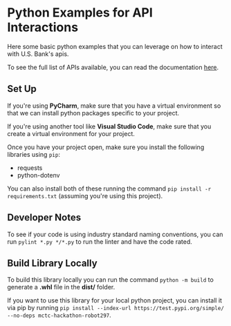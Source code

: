 # Python Examples for API Interactions

Here some basic python examples that you can leverage on how to interact with U.S. Bank's apis.

To see the full list of APIs available, you can read the documentation [here](https://hacktotrack-innovation.usbank.com/).

## Set Up

If you're using **PyCharm**, make sure that you have a virtual environment so that we can install
python packages specific to your project.

If you're using another tool like **Visual Studio Code**, make sure that you create a virtual
environment for your project.

Once you have your project open, make sure you install the following libraries using `pip`:

* requests
* python-dotenv

You can also install both of these running the command `pip install -r requirements.txt` (assuming you're using this project).

## Developer Notes

To see if your code is using industry standard naming conventions, you can run
`pylint *.py */*.py` to run the linter and have the code rated.

## Build Library Locally

To build this library locally you can run the command `python -m build` to generate a **.whl** file in the **dist/** folder.

If you want to use this library for your local python project, you can install it via pip by running
`pip install --index-url https://test.pypi.org/simple/ --no-deps mctc-hackathon-robot297`.
